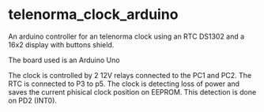 # telenorma_clock_arduino
An arduino controller for an telenorma clock using an RTC DS1302 and a 16x2 display with buttons shield.

The board used is an Arduino Uno

The clock is controlled by 2 12V relays connected to the PC1 and PC2. The RTC is connected to P3 to p5. 
The clock is detecting loss of power and saves the current phisical clock position on EEPROM. This detection is done on PD2 (INT0).
